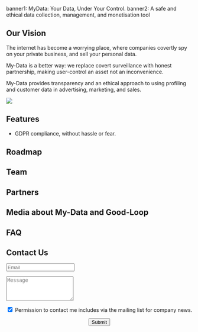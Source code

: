 banner1: MyData: Your Data, Under Your Control.
banner2: A safe and ethical data collection, management, and monetisation tool

## Our Vision

<div class="col-md-7 col-sm-7">

The internet has become a worrying place,
where companies covertly spy on your private business,
and sell your personal data.

My-Data is a better way: we replace 
covert surveillance with honest partnership, 
making user-control an asset not an inconvenience.

My-Data provides transparency and an ethical approach 
to using profiling and customer data in 
advertising, marketing, and sales.

</div><div class="col-md-5 col-sm-5">
<img src="img/cameras.on.wall.jpg" class="img-thumbnail fill-width">
</div>
<div style='clear:both'></div>


## Features

 - GDPR compliance, without hassle or fear.

## Roadmap

## Team

## Partners

## Media about My-Data and Good-Loop

## FAQ


## Contact Us

<form class="contact clearfix" action="https://issues.soda.sh/forms-form.json" 
	method="post" id="contactform">
	<input type="hidden" name="mlist" value="contact,company-news">
	<div class="col-md-offset-2 col-md-8">
		<div class="col-md-offset-3 col-md-6">
			<span class="thankyoufield" id="sendclickresult"></span>
		</div>
		<div class="form-group">
			<input class="col-md-12" type="email" name="email" placeholder="Email" required="true">
			<div class="help-block with-errors">
			</div>
			<!-- Cheap Vertical Space -->
			<div class="col-md-12" style="height:1em;">
			</div>
			<!-- End of Cheap Vertical Space -->
			<textarea rows="4" placeholder="Message" class="form-control" name="message"></textarea>
			<!-- Cheap Vertical Space -->
			<div class="col-md-12" style="height:1em;"></div>
			<div class="checkbox">
    			<label>
					<input name='optDefault' value='mailing-list' type='checkbox' checked /> 
					Permission to contact me includes via the mailing list for company news.
				</label>
			</div>
			<!-- Cheap Vertical Space -->
			<div class="col-md-12" style="height:1em;"></div>
			<center>
				<button class="jumbotron-btn btn" type="submit" id="sendcontactform">Submit</button>
			</center>			
		</div>
	</div>
</form>        
